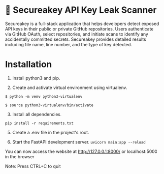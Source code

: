 # 🔐 Secureakey API Key Leak Scanner

Secureakey is a full-stack application that helps developers detect exposed API keys in their public or private GitHub repositories. Users authenticate via GitHub OAuth, select repositories, and initiate scans to identify any accidentally committed secrets. Secureakey provides detailed results including file name, line number, and the type of key detected.


# Installation

1. Install python3 and pip.

2. Create and activate virtual environment using virtualenv.

`$ python -m venv python3-virtualenv`

`$ source python3-virtualenv/bin/activate`

3. Install all dependencies.
   
`pip install -r requirements.txt`

5. Create a .env file in the project's root.

3. Start the FastAPI development server.
`uvicorn main:app --reload`

You can now access the website at http://127.0.0.1:8000/ or localhost:5000 in the browser

Note: Press CTRL+C to quit
